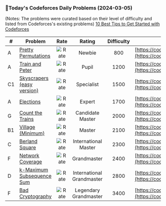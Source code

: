 ### 🌟Today's Codeforces Daily Problems (2024-03-05)
(Notes: The problems were curated based on their level of difficulty and listed from Codeforces's existing problems)
[10 Best Tips to Get Started with Codeforces](https://github.com/ika9810/Codeforces-Daily-Problems/blob/main/10%20Best%20Tips%20to%20Get%20Started%20with%20Codeforces.md)

| # | Problem | Rate| Rating | Difficulty | Contest |
|---| ----- | :--------: | :----------: | :----------: | ---------- |
|A|[Pretty Permutations](https://codeforces.com/contest/1541/problem/A)|![Rate](https://img.shields.io/badge/Newbie-800-lightgrey)|Newbie|800|[https://codeforces.com/contest/1541](https://codeforces.com/contest/1541)|
|A|[Train and Peter](https://codeforces.com/contest/8/problem/A)|![Rate](https://img.shields.io/badge/Pupil-1200-brightgreen)|Pupil|1200|[https://codeforces.com/contest/8](https://codeforces.com/contest/8)|
|C1|[Skyscrapers (easy version)](https://codeforces.com/contest/1313/problem/C1)|![Rate](https://img.shields.io/badge/Specialist-1500-9cf)|Specialist|1500|[https://codeforces.com/contest/1313](https://codeforces.com/contest/1313)|
|A|[Elections](https://codeforces.com/contest/1019/problem/A)|![Rate](https://img.shields.io/badge/Expert-1700-blue)|Expert|1700|[https://codeforces.com/contest/1019](https://codeforces.com/contest/1019)|
|G|[Count the Trains](https://codeforces.com/contest/1690/problem/G)|![Rate](https://img.shields.io/badge/Candidate%20Master-2000-blueviolet)|Candidate Master|2000|[https://codeforces.com/contest/1690](https://codeforces.com/contest/1690)|
|B1|[Village (Minimum)](https://codeforces.com/contest/1387/problem/B1)|![Rate](https://img.shields.io/badge/Master-2100-orange)|Master|2100|[https://codeforces.com/contest/1387](https://codeforces.com/contest/1387)|
|C|[Berland Square](https://codeforces.com/contest/40/problem/C)|![Rate](https://img.shields.io/badge/International%20Master-2300-orange)|International Master|2300|[https://codeforces.com/contest/40](https://codeforces.com/contest/40)|
|F|[Network Coverage](https://codeforces.com/contest/1373/problem/F)|![Rate](https://img.shields.io/badge/Grandmaster-2400-red)|Grandmaster|2400|[https://codeforces.com/contest/1373](https://codeforces.com/contest/1373)|
|D|[k-Maximum Subsequence Sum](https://codeforces.com/contest/280/problem/D)|![Rate](https://img.shields.io/badge/International%20Grandmaster-2800-red)|International Grandmaster|2800|[https://codeforces.com/contest/280](https://codeforces.com/contest/280)|
|F|[Bad Cryptography](https://codeforces.com/contest/1310/problem/F)|![Rate](https://img.shields.io/badge/Legendary%20Grandmaster-3400-red)|Legendary Grandmaster|3400|[https://codeforces.com/contest/1310](https://codeforces.com/contest/1310)|
